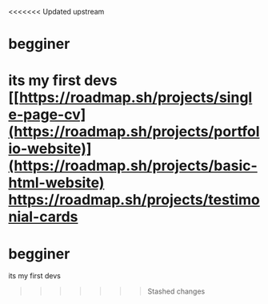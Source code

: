 <<<<<<< Updated upstream
# begginer

its my first devs
[[https://roadmap.sh/projects/single-page-cv](https://roadmap.sh/projects/portfolio-website)](https://roadmap.sh/projects/basic-html-website)
https://roadmap.sh/projects/testimonial-cards
=======
# begginer

its my first devs
>>>>>>> Stashed changes
